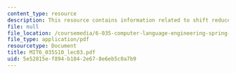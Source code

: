 ```yaml
---
content_type: resource
description: This resource contains information related to shift reduce parsing.
file: null
file_location: /coursemedia/6-035-computer-language-engineering-spring-2010/5e52815ef894b1842e678e6eb5c0a7b9_MIT6_035S10_lec03.pdf
file_type: application/pdf
resourcetype: Document
title: MIT6_035S10_lec03.pdf
uid: 5e52815e-f894-b184-2e67-8e6eb5c0a7b9
---
```

